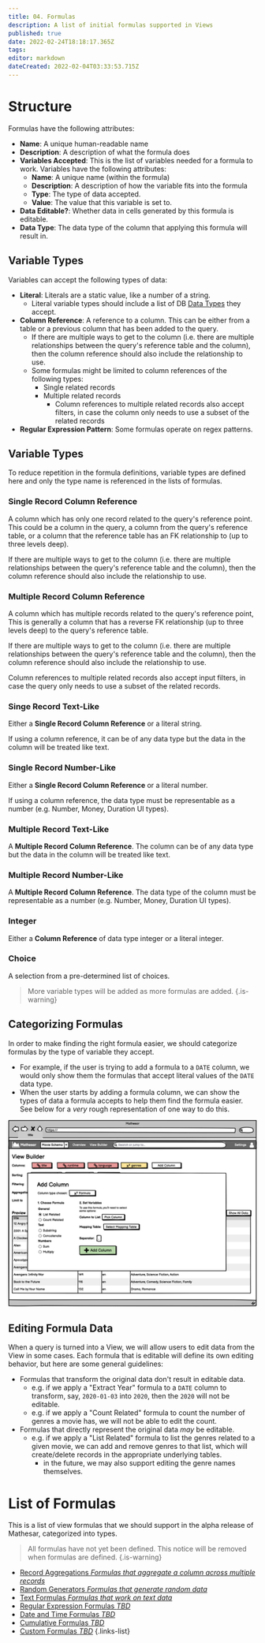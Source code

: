 ```yaml
---
title: 04. Formulas
description: A list of initial formulas supported in Views
published: true
date: 2022-02-24T18:18:17.365Z
tags: 
editor: markdown
dateCreated: 2022-02-04T03:33:53.715Z
---
```


# Structure

Formulas have the following attributes:
- **Name**: A unique human-readable name
- **Description**: A description of what the formula does
- **Variables Accepted**: This is the list of variables needed for a formula to work. Variables have the following attributes:
    - **Name**: A unique name (within the formula)
    - **Description**: A description of how the variable fits into the formula
    - **Type**: The type of data accepted.
    - **Value**: The value that this variable is set to.
- **Data Editable?**: Whether data in cells generated by this formula is editable.
- **Data Type**: The data type of the column that applying this formula will result in.

## Variable Types
Variables can accept the following types of data:
- **Literal**: Literals are a static value, like a number of a string.
    - Literal variable types should include a list of DB [Data Types](/en/product/concepts/data-types) they accept.
- **Column Reference**: A reference to a column. This can be either from a table or a previous column that has been added to the query.
    - If there are multiple ways to get to the column (i.e. there are multiple relationships between the query's reference table and the column), then the column reference should also include the relationship to use.
    - Some formulas might be limited to column references of the following types:
        - Single related records
        - Multiple related records
            - Column references to multiple related records also accept filters, in case the column only needs to use a subset of the related records
- **Regular Expression Pattern**: Some formulas operate on regex patterns.

## Variable Types
To reduce repetition in the formula definitions, variable types are defined here and only the type name is referenced in the lists of formulas.

### Single Record Column Reference
A column which has only one record related to the query's reference point. This could be a column in the query, a column from the query's reference table, or a column that the reference table has an FK relationship to (up to three levels deep).

If there are multiple ways to get to the column (i.e. there are multiple relationships between the query's reference table and the column), then the column reference should also include the relationship to use.

### Multiple Record Column Reference
A column which has multiple records related to the query's reference point, This is generally a column that has a reverse FK relationship (up to three levels deep) to the query's reference table.

If there are multiple ways to get to the column (i.e. there are multiple relationships between the query's reference table and the column), then the column reference should also include the relationship to use.

Column references to multiple related records also accept input filters, in case the query only needs to use a subset of the related records.

### Singe Record Text-Like
Either a **Single Record Column Reference** or a literal string.

If using a column reference, it can be of any data type but the data in the column will be treated like text. 

### Single Record Number-Like
Either a **Single Record Column Reference** or a literal number.

If using a column reference, the data type must be representable as a number (e.g. Number, Money, Duration UI types).

### Multiple Record Text-Like
A **Multiple Record Column Reference**. The column can be of any data type but the data in the column will be treated like text. 

### Multiple Record Number-Like
A **Multiple Record Column Reference**. The data type of the column must be representable as a number (e.g. Number, Money, Duration UI types).

### Integer
Either a **Column Reference** of data type integer or a literal integer.

### Choice
A selection from a pre-determined list of choices.

> More variable types will be added as more formulas are added.
{.is-warning}

## Categorizing Formulas
In order to make finding the right formula easier, we should categorize formulas by the type of variable they accept.
- For example, if the user is trying to add a formula to a `DATE` column, we would only show them the formulas that accept literal values of the `DATE` data type.
- When the user starts by adding a formula column, we can show the types of data a formula accepts to help them find the formula easier. See below for a _very_ rough representation of one way to do this.

![view_builder_4.png](/view_builder_4.png)

## Editing Formula Data
When a query is turned into a View, we will allow users to edit data from the View in some cases. Each formula that is editable will define its own editing behavior, but here are some general guidelines:
- Formulas that transform the original data don't result in editable data.
    - e.g. if we apply a "Extract Year" formula to a `DATE` column to transform, say, `2020-01-03` into `2020`, then the `2020` will not be editable.
    - e.g. if we apply a "Count Related" formula to count the number of genres a movie has, we will not be able to edit the count.
- Formulas that directly represent the original data _may_ be editable.
   - e.g. if we apply a "List Related" formula to list the genres related to a given movie, we can add and remove genres to that list, which will create/delete records in the appropriate underlying tables.
       - in the future, we may also support editing the genre names themselves.

# List of Formulas
This is a list of view formulas that we should support in the alpha release of Mathesar, categorized into types.

> All formulas have not yet been defined. This notice will be removed when formulas are defined.
{.is-warning}

- [Record Aggregations *Formulas that aggregate a column across multiple records*](/en/product/specs/2022-01-views/04-formulas/4a-record-aggregations)
- [Random Generators *Formulas that generate random data*](/en/product/specs/2022-01-views/04-formulas/4b-random-generators)
- [Text Formulas *Formulas that work on text data*](/en/product/specs/2022-01-views/04-formulas/4c-text-formulas)
- [Regular Expression Formulas *TBD*]()
- [Date and Time Formulas *TBD*]()
- [Cumulative Formulas *TBD*]()
- [Custom Formulas *TBD*]()
{.links-list}


